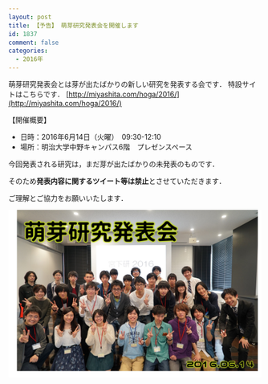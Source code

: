 ```yaml
---
layout: post
title: 【予告】 萌芽研究発表会を開催します
id: 1837
comment: false
categories:
  - 2016年
---
```


萌芽研究発表会とは芽が出たばかりの新しい研究を発表する会です．
特設サイトはこちらです．
[http://miyashita.com/hoga/2016/](http://miyashita.com/hoga/2016/)

【開催概要】

- 日時：2016年6月14日（火曜）　09:30-12:10
- 場所：明治大学中野キャンパス6階　プレゼンスペース

今回発表される研究は，まだ芽が出たばかりの未発表のものです．

そのため**発表内容に関するツイート等は禁止**とさせていただきます．

ご理解とご協力をお願いいたします．

[![hoga2016](/wp-content/uploads/2016/06/hoga2016.png)](/wp-content/uploads/2016/06/hoga2016.png)
